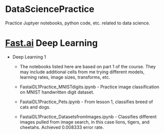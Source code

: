# DataSciencePractice
Practice Juptyer notebooks, python code, etc. related to data science.

# [Fast.ai](https://www.fast.ai) Deep Learning

- Deep Learning 1
  - The notebooks listed here are based on part 1 of the course. They may include additional cells from me trying different models, learning rates, image sizes, transforms, etc. 
  
  - FastaiDL1Practice_MNISTdigits.ipynb - Practice image classification on MNIST handwritten digit dataset.
  - FastaiDL1Practice_Pets.ipynb - From lesson 1, classifies breed of cats and dogs.
  - FastaiDL1Practice_DatasetsfromImages.ipynb - Classifies different images pulled from image search, in this case lions, tigers, and cheetahs. Achieved 0.008333 error rate.
